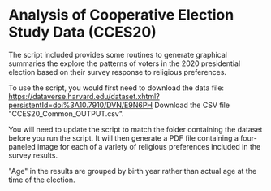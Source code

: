 # Analysis of Cooperative Election Study Data (CCES20)

The script included provides some routines to generate graphical summaries 
the explore the patterns of voters in the 2020 presidential election based
on their survey response to religious preferences.

To use the script, you would first need to download the data file:
https://dataverse.harvard.edu/dataset.xhtml?persistentId=doi%3A10.7910/DVN/E9N6PH
Download the CSV file "CCES20_Common_OUTPUT.csv".

You will need to update the script to match the folder containing the dataset
before you run the script. It will then generate a PDF file containing a
four-paneled image for each of a variety of religious preferences included
in the survey results.

"Age" in the results are grouped by birth year rather than actual age at the
time of the election.
